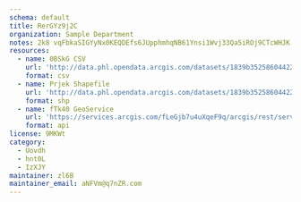 ```yaml
---
schema: default
title: RerGYz9j2C 
organization: Sample Department 
notes: 2k8 vqFbkaSIGYyNx0KEQDEfs6JUpphmhqNB61Ynsi1Wvj33Qa5iROj9CTcWHJK 70txn2LIbXfSPu5zXR9rMZrDeByPZcz4VLCO 
resources:
  - name: 0BSkG CSV
    url: 'http://data.phl.opendata.arcgis.com/datasets/1839b35258604422b0b520cbb668df0d_0.csv'
    format: csv
  - name: Prjek Shapefile
    url: 'http://data.phl.opendata.arcgis.com/datasets/1839b35258604422b0b520cbb668df0d_0.zip'
    format: shp
  - name: fTk40 GeoService
    url: 'https://services.arcgis.com/fLeGjb7u4uXqeF9q/arcgis/rest/services/Air_Monitoring_Stations/FeatureServer/0/query'
    format: api
license: 9MKWt 
category:
  - Uovdh 
  - hnt0L 
  - IzXJY 
maintainer: zl6B   
maintainer_email: aNFVm@q7nZR.com
---
```

